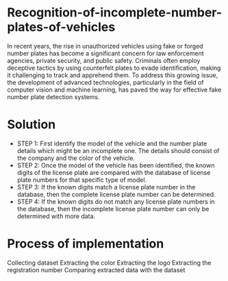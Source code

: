 # Recognition-of-incomplete-number-plates-of-vehicles

In recent years, the rise in unauthorized vehicles using fake or forged number plates has become a significant concern for law enforcement agencies, private security, and public safety. Criminals often employ deceptive tactics by using counterfeit plates to evade identification, making it challenging to track and apprehend them. To address this growing issue, the development of advanced technologies, particularly in the field of computer vision and machine learning, has paved the way for effective fake number plate detection systems.

# Solution
- STEP 1: First identify the model of the vehicle and the number plate details which might be an incomplete one. The details should consist of the company and the color of the vehicle.
- STEP 2: Once the model of the vehicle has been identified, the known digits of the license plate are compared with the database of license plate numbers for that specific type of model.
- STEP 3: If the known digits match a license plate number in the database, then the complete license plate number can be determined.
- STEP 4: If the known digits do not match any license plate numbers in the database, then the incomplete license plate number can only be determined with more data.

# Process of implementation
 Collecting dataset
 Extracting the color
 Extracting the logo
 Extracting the registration number
 Comparing extracted data with the dataset
 
